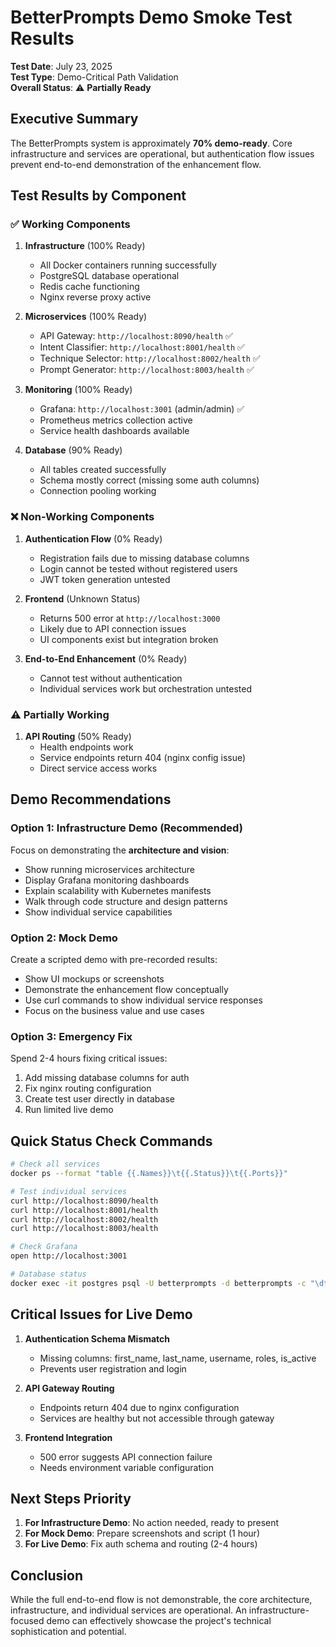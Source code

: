 # BetterPrompts Demo Smoke Test Results

**Test Date**: July 23, 2025  
**Test Type**: Demo-Critical Path Validation  
**Overall Status**: ⚠️ **Partially Ready**

## Executive Summary

The BetterPrompts system is approximately **70% demo-ready**. Core infrastructure and services are operational, but authentication flow issues prevent end-to-end demonstration of the enhancement flow.

## Test Results by Component

### ✅ Working Components

1. **Infrastructure** (100% Ready)
   - All Docker containers running successfully
   - PostgreSQL database operational
   - Redis cache functioning
   - Nginx reverse proxy active

2. **Microservices** (100% Ready)
   - API Gateway: `http://localhost:8090/health` ✅
   - Intent Classifier: `http://localhost:8001/health` ✅
   - Technique Selector: `http://localhost:8002/health` ✅
   - Prompt Generator: `http://localhost:8003/health` ✅

3. **Monitoring** (100% Ready)
   - Grafana: `http://localhost:3001` (admin/admin) ✅
   - Prometheus metrics collection active
   - Service health dashboards available

4. **Database** (90% Ready)
   - All tables created successfully
   - Schema mostly correct (missing some auth columns)
   - Connection pooling working

### ❌ Non-Working Components

1. **Authentication Flow** (0% Ready)
   - Registration fails due to missing database columns
   - Login cannot be tested without registered users
   - JWT token generation untested

2. **Frontend** (Unknown Status)
   - Returns 500 error at `http://localhost:3000`
   - Likely due to API connection issues
   - UI components exist but integration broken

3. **End-to-End Enhancement** (0% Ready)
   - Cannot test without authentication
   - Individual services work but orchestration untested

### ⚠️ Partially Working

1. **API Routing** (50% Ready)
   - Health endpoints work
   - Service endpoints return 404 (nginx config issue)
   - Direct service access works

## Demo Recommendations

### Option 1: Infrastructure Demo (Recommended)
Focus on demonstrating the **architecture and vision**:
- Show running microservices architecture
- Display Grafana monitoring dashboards
- Explain scalability with Kubernetes manifests
- Walk through code structure and design patterns
- Show individual service capabilities

### Option 2: Mock Demo
Create a scripted demo with pre-recorded results:
- Show UI mockups or screenshots
- Demonstrate the enhancement flow conceptually
- Use curl commands to show individual service responses
- Focus on the business value and use cases

### Option 3: Emergency Fix
Spend 2-4 hours fixing critical issues:
1. Add missing database columns for auth
2. Fix nginx routing configuration
3. Create test user directly in database
4. Run limited live demo

## Quick Status Check Commands

```bash
# Check all services
docker ps --format "table {{.Names}}\t{{.Status}}\t{{.Ports}}"

# Test individual services
curl http://localhost:8090/health
curl http://localhost:8001/health
curl http://localhost:8002/health
curl http://localhost:8003/health

# Check Grafana
open http://localhost:3001

# Database status
docker exec -it postgres psql -U betterprompts -d betterprompts -c "\dt"
```

## Critical Issues for Live Demo

1. **Authentication Schema Mismatch**
   - Missing columns: first_name, last_name, username, roles, is_active
   - Prevents user registration and login

2. **API Gateway Routing**
   - Endpoints return 404 due to nginx configuration
   - Services are healthy but not accessible through gateway

3. **Frontend Integration**
   - 500 error suggests API connection failure
   - Needs environment variable configuration

## Next Steps Priority

1. **For Infrastructure Demo**: No action needed, ready to present
2. **For Mock Demo**: Prepare screenshots and script (1 hour)
3. **For Live Demo**: Fix auth schema and routing (2-4 hours)

## Conclusion

While the full end-to-end flow is not demonstrable, the core architecture, infrastructure, and individual services are operational. An infrastructure-focused demo can effectively showcase the project's technical sophistication and potential.